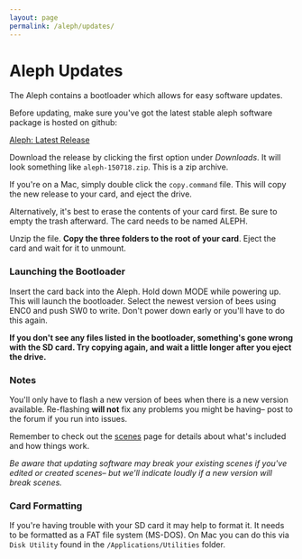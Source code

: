 ```yaml
---
layout: page
permalink: /aleph/updates/
---
```


# Aleph Updates

The Aleph contains a bootloader which allows for easy software updates.

Before updating, make sure you've got the latest stable aleph software package is hosted on github:

[Aleph: Latest Release](https://github.com/tehn/aleph/releases/latest)

Download the release by clicking the first option under *Downloads*. It will look something like `aleph-150718.zip`. This is a zip archive.

If you're on a Mac, simply double click the `copy.command` file. This will copy the new release to your card, and eject the drive.

Alternatively, it's best to erase the contents of your card first. Be sure to empty the trash afterward. The card needs to be named ALEPH.

Unzip the file. **Copy the three folders to the root of your card**. Eject the card and wait for it to unmount.

### Launching the Bootloader

Insert the card back into the Aleph. Hold down MODE while powering up. This will launch the bootloader. Select the newest version of bees using ENC0 and push SW0 to write. Don't power down early or you'll have to do this again.

**If you don't see any files listed in the bootloader, something's gone wrong with the SD card. Try copying again, and wait a little longer after you eject the drive.**

### Notes

You'll only have to flash a new version of bees when there is a new version available. Re-flashing **will not** fix any problems you might be having– post to the forum if you run into issues.

Remember to check out the [scenes](../scenes) page for details about what's included and how things work.

*Be aware that updating software may break your existing scenes if you've edited or created scenes– but we'll indicate loudly if a new version will break scenes.*

### Card Formatting

If you're having trouble with your SD card it may help to format it. It needs to be formatted as a FAT file system (MS-DOS). On Mac you can do this via `Disk Utility` found in the `/Applications/Utilities` folder.
